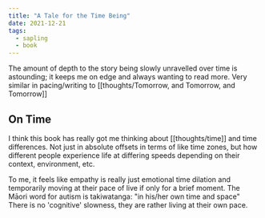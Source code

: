 ```yaml
---
title: "A Tale for the Time Being"
date: 2021-12-21
tags:
  - sapling
  - book
---
```


The amount of depth to the story being slowly unravelled over time is astounding; it keeps me on edge and always wanting to read more. Very similar in pacing/writing to [[thoughts/Tomorrow, and Tomorrow, and Tomorrow]]

## On Time

I think this book has really got me thinking about [[thoughts/time]] and time differences. Not just in absolute offsets in terms of like time zones, but how different people experience life at differing speeds depending on their context, environment, etc.

To me, it feels like empathy is really just emotional time dilation and temporarily moving at their pace of live if only for a brief moment. The Māori word for autism is takiwatanga: "in his/her own time and space" There is no 'cognitive' slowness, they are rather living at their own pace.

